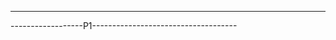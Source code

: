 --------------------------------------------------------
------------------P1------------------------------------